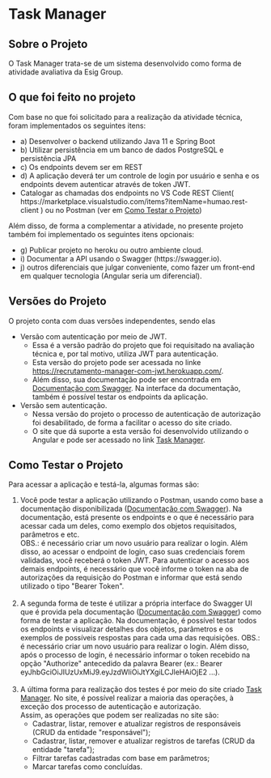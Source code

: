 <h1>Task Manager</h1>
<h2>Sobre o Projeto</h2>
<p>O Task Manager trata-se de um sistema desenvolvido como forma de atividade avaliativa da Esig Group.</p>
<h2> O que foi feito no projeto</h2>
<p>Com base no que foi solicitado para a realização da atividade técnica, foram implementados os seguintes itens:</p>
<ul>
   <li> a) Desenvolver o backend utilizando Java 11 e Spring Boot</li>
   <li> b) Utilizar persistência em um banco de dados PostgreSQL e persistência JPA</li>
   <li> c) Os endpoints devem ser em REST</li>
   <li> d) A aplicação deverá ter um controle de login por usuário e senha e os endpoints devem autenticar através de token JWT.</li>
   <li> 
      Catalogar as chamadas dos endpoints no VS Code REST Client( https://marketplace.visualstudio.com/items?itemName=humao.rest-client )
      ou no Postman (ver em <a href="#testar">Como Testar o Projeto</a>)
   </li>
</ul>
<p>Além disso, de forma a complementar a atividade, no presente projeto também foi implementado os seguintes itens opcionais:</p>
<ul>
   <li> g) Publicar projeto no heroku ou outro ambiente cloud.</li>
   <li> i) Documentar a API usando o Swagger (https://swagger.io).</li>
   <li> j) outros diferenciais que julgar conveniente, como fazer um front-end em qualquer tecnologia (Angular seria um diferencial). </i>
</ul>
<h2>Versões do Projeto</h2>
<p>O projeto conta com duas versões independentes, sendo elas</p>
<ul>
   <li>
      Versão com autenticação por meio de JWT.
      <ul>
         <li>Essa é a versão padrão do projeto que foi requisitado na avaliação técnica e, por tal motivo, utiliza JWT para autenticação. </li>
         <li>Esta versão do projeto pode ser acessada no linke <a href="https://recrutamento-manager-com-jwt.herokuapp.com/" target="blank">https://recrutamento-manager-com-jwt.herokuapp.com/</a>.
         </li>
         <li>Além disso, sua documentação pode ser encontrada em <a href="https://recrutamento-manager-com-jwt.herokuapp.com/swagger-ui.html" target="blank">Documentação com Swagger</a>. Na interface da documentação, também é possível testar os endpoints da aplicação.
         </li>
      </ul>
   </li>
   <li>
      Versão sem autenticação.
      <ul>
         <li>
            Nessa versão do projeto o processo de autenticação de autorização foi desabilitado, de forma a facilitar o acesso do site criado.
         </li>
         <li>
            O site que dá suporte a esta versão foi desenvolvido utilizando o Angular e pode ser acessado no link <a href="https://603edd851ecd1f0007a37a3d--optimistic-hermann-e8672e.netlify.app" target="_blank">Task Manager</a>.
         </li>
      </ul>
   </li>
</ul>
<h2 id="testar">Como Testar o Projeto</h2>
<p>Para acessar a aplicação e testá-la, algumas formas são:</p>
<ol>
   <li>
      Você pode testar a aplicação utilizando o Postman, usando como base a documentação disponibilizada (<a href="https://recrutamento-manager-com-jwt.herokuapp.com/swagger-ui.html" target="blank">Documentação com Swagger</a>).
      Na documentação, está presente os endpoints e o que é necessário para acessar cada um deles, como exemplo dos objetos requisitados, parâmetros e etc. <br/>
      OBS.: é necessário criar um novo usuário para realizar o login. Além disso, ao acessar o endpoint de login, caso suas credenciais forem validadas, você receberá o token JWT. Para autenticar o acesso aos demais endpoints, é necessário que você informe o token na aba de autorizações da requisição do Postman e informar que está sendo utilizado o tipo "Bearer Token".
   </li>
   <br/>
   <li>
      A segunda forma de teste é utilizar a própria interface do Swagger UI que é provida pela documentação (<a href="https://recrutamento-manager-com-jwt.herokuapp.com/swagger-ui.html" target="blank">Documentação com Swagger</a>) como forma de testar a aplicação. Na documentação, é possível testar todos os endpoints e visualizar detalhes dos objetos, parâmetros e os exemplos de possíveis respostas para cada uma das requisições.
      OBS.: é necessário criar um novo usuário para realizar o login. Além disso, após o processo de login, é necessário informar o token recebido na opção "Authorize" antecedido da palavra Bearer (ex.: Bearer eyJhbGciOiJIUzUxMiJ9.eyJzdWIiOiJtYXgiLCJleHAiOjE2 ...).
   </li>
   <br/>
   <li>
      A última forma para realização dos testes é por meio do site criado <a href="https://603edd851ecd1f0007a37a3d--optimistic-hermann-e8672e.netlify.app" target="_blank">Task Manager</a>. No site, é possível realizar a maioria das operações, à exceção dos processo de autenticação e autorização.<br/>
      Assim, as operações que podem ser realizadas no site são:
      <ul>
         <li>
            Cadastrar, listar, remover e atualizar registros de responsáveis (CRUD da entidade "responsável");
         </li>
         <li>
            Cadastrar, listar, remover e atualizar registros de tarefas (CRUD da entidade "tarefa");
         </li>
         <li>
            Filtrar tarefas cadastradas com base em parâmetros;
         </li>
         <li>
            Marcar tarefas como concluídas.
         </li>
      </ul>
   </li>
</ol>
